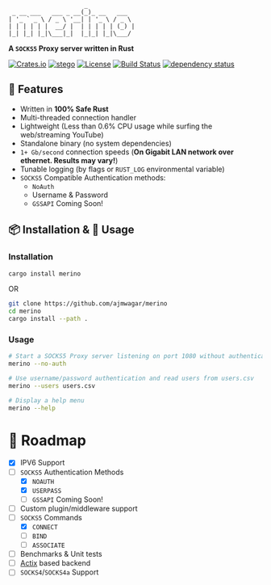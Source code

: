 ```
                     _
 _ __ ___   ___ _ __(_)_ __   ___
| '_ ` _ \ / _ \ '__| | '_ \ / _ \
| | | | | |  __/ |  | | | | | (_) |
|_| |_| |_|\___|_|  |_|_| |_|\___/
```

**A `SOCKS5` Proxy server written in Rust**

[![Crates.io](https://img.shields.io/crates/v/merino.svg)](https://crates.io/crates/merino)
[![stego](https://docs.rs/merino/badge.svg)](https://docs.rs/merino)
[![License](https://img.shields.io/crates/l/pbr.svg)](https://github.com/ajmwagar/merino/blob/master/LICENSE.md)
[![Build Status](https://travis-ci.org/ajmwagar/merino.svg?branch=master)](https://travis-ci.org/ajmwagar/merino)
[![dependency status](https://deps.rs/repo/github/ajmwagar/merino/status.svg)](https://deps.rs/repo/github/ajmwagar/merino)

## 🎁 Features

- Written in **100% Safe Rust**
- Multi-threaded connection handler
- Lightweight (Less than 0.6% CPU usage while surfing the web/streaming YouTube)
- Standalone binary (no system dependencies)
- `1+ Gb/second` connection speeds (**On Gigabit LAN network over ethernet. Results may vary!**)
- Tunable logging (by flags or `RUST_LOG` environmental variable)
- `SOCKS5` Compatible Authentication methods:
  - `NoAuth`
  - Username & Password
  - `GSSAPI` Coming Soon!

## 📦 Installation & 🏃 Usage

### Installation

```bash
cargo install merino
```

OR

```bash
git clone https://github.com/ajmwagar/merino
cd merino
cargo install --path .
```

### Usage

```bash
# Start a SOCKS5 Proxy server listening on port 1080 without authentication
merino --no-auth

# Use username/password authentication and read users from users.csv
merino --users users.csv

# Display a help menu
merino --help 
```

# 🚥 Roadmap

- [x] IPV6 Support
- [ ] `SOCKS5` Authentication Methods
  - [x] `NOAUTH` 
  - [x] `USERPASS`
  - [ ] `GSSAPI` Coming Soon!
- [ ] Custom plugin/middleware support
- [ ] `SOCKS5` Commands
  - [x] `CONNECT`
  - [ ] `BIND`
  - [ ] `ASSOCIATE` 
- [ ] Benchmarks & Unit tests
- [ ] [Actix](https://github.com/actix/actix-web) based backend
- [ ] `SOCKS4`/`SOCKS4a` Support
